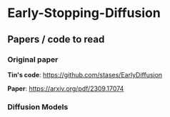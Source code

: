 # Early-Stopping-Diffusion

## Papers / code to read
### Original paper

**Tin's code**: https://github.com/stases/EarlyDiffusion

**Paper**: https://arxiv.org/pdf/2309.17074

### Diffusion Models
